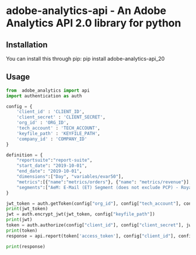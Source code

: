 adobe-analytics-api - An Adobe Analytics API 2.0 library for python
====================
Installation
------------
You can install this through pip: pip install adobe-analytics-api_20

Usage
------------
```python
from  adobe_analytics import api
import authentication as auth

config = {
    'client_id' : 'CLIENT_ID',
    'client_secret' : 'CLIENT_SECRET',
    'org_id' : 'ORG_ID',
    'tech_account' : 'TECH_ACCOUNT',
    'keyfile_path' : 'KEYFILE_PATH',
    'company_id' : 'COMPANY_ID'
}

definition = {
    "reportsuite":"report-suite",
    "start_date": "2019-10-01",
    "end_date": "2019-10-01",
    "dimensions":["Day", "variables/evar50"],
    "metrics":[{"name":"metrics/orders"}, {"name": "metrics/revenue"}],
    "segments":["AeM: E-Mail (ET) Segment (does not exclude PCP) - Royal"]
}

jwt_token = auth.getToken(config["org_id"], config["tech_account"], config["client_id"], 3)
print(jwt_token)
jwt = auth.encrypt_jwt(jwt_token, config["keyfile_path"])
print(jwt)
token = auth.authorize(config["client_id"], config["client_secret"], jwt)
print(token)
response = api.report(token['access_token'], config["client_id"], config["company_id"], definition["reportsuite"], definition["dimensions"], definition["metrics"], definition["start_date"], definition["end_date"], segments = definition["segments"])

print(response)
```